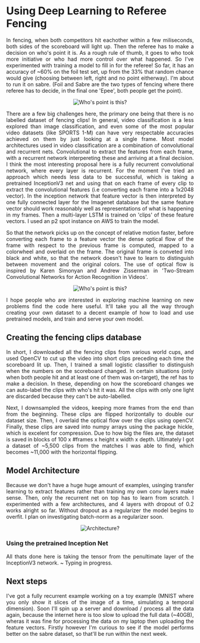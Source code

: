 # Using Deep Learning to Referee Fencing
<div style="text-align: justify"> 
In fencing, when both competitors hit eachother within a few miliseconds, both sides of the scoreboard will light up. Then the referee has to make a decision on who's point it is. As a rough rule of thumb, it goes to who took more initiative or who had more control over what happened. So I've experimented with training a model to fill in for the referee! So far, it has an accuracy of ~60% on the foil test set, up from the 33% that random chance would give (choosing between left, right and no point eitherway). I'm about to run it on sabre. (Foil and Sabre are the two types of fencing where there referee has to decide, in the final one 'Epee', both people get the point).


<p align="center">
  <img src="https://github.com/SholtoD/fencing-AI/blob/master/example_clip.gif?raw=true" alt="Who's point is this?"/>
</p>



There are a few big challenges here, the primary one being that there is no labelled dataset of fencing clips! In general, video classification is a less explored than image classification, and even some of the most popular video datasets (like SPORTS 1-M) can have very respectable accuracies achieved on them by just looking at a single frame. Most model architectures used in video classification are a combination of convolutional and recurrent nets. Convolutional to extract the features from each frame, with a recurrent network interpereting these and arriving at a final decision. I think the most interesting proposal here is a fully recurrent convolutional network, where every layer is recurrent. For the moment I've tried an approach which needs less data to be successful, which is taking a pretrained InceptionV3 net and using that on each frame of every clip to extract the convolutional features (i.e converting each frame into a 1x2048 vector). In the inception network that feature vector is then interpreted by one fully connected layer for the Imagenet database but the same feature vector should work reasonably well as representations of what is happening in my frames. Then a multi-layer LSTM is trained on 'clips' of these feature vectors. I used an p2 spot instance on AWS to train the model. 

So that the network picks up on the concept of relative motion faster, before converting each frame to a feature vector the dense optical flow of the frame with respect to the previous frame is computed, mapped to a colorwheel and overlaid on the frame. The original frame is conveted into black and white, so that the network doesn't have to learn to distinguish between movement and the original colors. The use of optical flow is inspired by Karen Simonyan and Andrew Zisserman in 'Two-Stream Convolutional Networks for Action Recognition in Videos'.

<p align="center">
  <img src="https://github.com/SholtoD/fencing-AI/blob/master/optical_flow_example.gif?raw=true" alt="Who's point is this?"/>
</p>


I hope people who are interested in exploring machine learning on new problems find the code here useful. It'll take you all the way through creating your own dataset to a decent example of how to load and use pretrained models, and train and serve your own model.

## Creating the fencing clips database
In short, I downloaded all the fencing clips from various world cups, and used OpenCV to cut up the video into short clips preceding each time the scoreboard lit up. Then, I trained a small logistic classifier to distinguish when the numbers on the scoreboard changed. In certain situations (only when both people hit and at least one of them was on-target), the ref has to make a decision. In these, depending on how the scoreboard changes we can auto-label the clips with who's hit it was. All the clips with only one light are discarded because they can't be auto-labelled. 

Next, I downsampled the videos, keeping more frames from the end than from the beginning. These clips are flipped horizontally to double our dataset size. Then, I overlaid the optical flow over the clips using openCV. Finally, these clips are saved into numpy arrays using the package hickle, which is excelent for compression. Due to how big the files are, the dataset is saved in blocks of 100 x #frames x height x width x depth. Ultimately I got a dataset of ~5,500 clips from the matches I was able to find, which becomes ~11,000 with the horizontal flipping. 

## Model Architecture
Because we don't have a huge huge amount of examples, usinging transfer learning to extract features rather than training my own conv layers make sense. Then, only the recurrent net on top has to learn from scratch. I experimented with a few architectures, and 4 layers with dropout of 0.2 works alright so far. Without dropout as a regularizer the model begins to overfit. I plan on investigating batch-norm as a regularizer soon. 

<p align="center">
  <img src="https://github.com/SholtoD/fencing-AI/blob/master/resources/architecture.png" alt="Architecture?"/>
</p>

### Using the pretrained Inception Net
All thats done here is taking the tensor from the penultimate layer of the InceptionV3 network. ~ Typing in progress.



## Next steps
I've got a fully recurrent example working on a toy example (MNIST where you only show it slices of the image of a time, simulating a temporal dimension). Soon I'll spin up a server and download / process all the data again, because the internet here is too slow to upload the full data (~40GB), wheras it was fine for processing the data on my laptop then uploading the feature vectors. Firstly however I'm curious to see if the model performs better on the sabre dataset, so that'll be run within the next week. 

</div>

